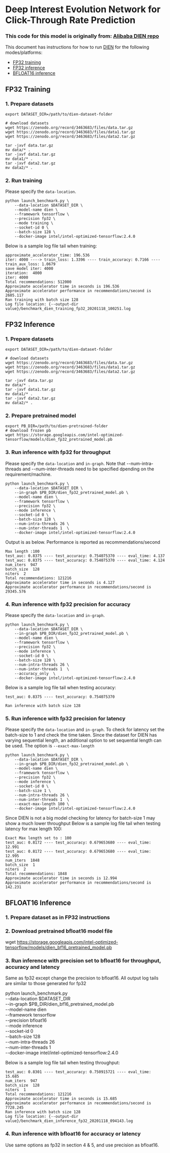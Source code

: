 # Deep Interest Evolution Network for Click-Through Rate Prediction

### This code for this model is originally from: [Alibaba DIEN repo](https://github.com/alibaba/ai-matrix/tree/master/macro_benchmark/DIEN_TF2)

This document has instructions for how to run [DIEN](https://arxiv.org/abs/1809.03672) for the
following modes/platforms:
* [FP32 training](#fp32-training)
* [FP32 inference](#fp32-inference)
* [BFLOAT16 inference](#fp32-inference)


## FP32 Training

### 1. Prepare datasets
```
export DATASET_DIR=/path/to/dien-dataset-folder

# download datasets
wget https://zenodo.org/record/3463683/files/data.tar.gz
wget https://zenodo.org/record/3463683/files/data1.tar.gz
wget https://zenodo.org/record/3463683/files/data2.tar.gz

tar -jxvf data.tar.gz
mv data/* .
tar -jxvf data1.tar.gz
mv data1/* .
tar -jxvf data2.tar.gz
mv data2/* .
```

### 2. Run training
Please specify the `data-location`.
```
python launch_benchmark.py \
    --data-location $DATASET_DIR \
    --model-name dien \
    --framework tensorflow \
    --precision fp32 \
    --mode training \
    --socket-id 0 \
    --batch-size 128 \
    --docker-image intel/intel-optimized-tensorflow:2.4.0
```

Below is a sample log file tail when training:
```
approximate_accelerator_time: 196.536
iter: 4000 ----> train_loss: 1.3396 ---- train_accuracy: 0.7166 ---- train_aux_loss: 1.0679
save model iter: 4000
iteration:  4000
iter: 4000
Total recommendations: 512000
Approximate accelerator time in seconds is 196.536
Approximate accelerator performance in recommendations/second is 2605.117
Ran training with batch size 128
Log file location: {--output-dir value}/benchmark_dien_training_fp32_20201118_100251.log
```

## FP32 Inference
### 1. Prepare datasets
```
export DATASET_DIR=/path/to/dien-dataset-folder

# download datasets
wget https://zenodo.org/record/3463683/files/data.tar.gz
wget https://zenodo.org/record/3463683/files/data1.tar.gz
wget https://zenodo.org/record/3463683/files/data2.tar.gz

tar -jxvf data.tar.gz
mv data/* .
tar -jxvf data1.tar.gz
mv data1/* .
tar -jxvf data2.tar.gz
mv data2/* .
```
### 2. Prepare pretrained model
```
export PB_DIR=/path/to/dien-pretrained-folder
# download frozen pb
wget https://storage.googleapis.com/intel-optimized-tensorflow/models/dien_fp32_pretrained_model.pb
```

### 3. Run inference  with fp32 for throughput 
Please specify the `data-location` and `in-graph`. 
Note that --num-intra-threads and --num-inter-threads need to be specified dpending on the requirement/machine.
```
python launch_benchmark.py \
    --data-location $DATASET_DIR \
    --in-graph $PB_DIR/dien_fp32_pretrained_model.pb \
    --model-name dien \
    --framework tensorflow \
    --precision fp32 \
    --mode inference \
    --socket-id 0 \
    --batch-size 128 \
    --num-intra-threads 26 \
    --num-inter-threads 1  \
    --docker-image intel/intel-optimized-tensorflow:2.4.0
```

Output is as below. Performance is reported as recommendations/second
```
Max length :100
test_auc: 0.8375 ---- test_accuracy: 0.754075370 ---- eval_time: 4.137
test_auc: 0.8375 ---- test_accuracy: 0.754075370 ---- eval_time: 4.124
num_iters  947
batch_size  128
niters  2
Total recommendations: 121216
Approximate accelerator time in seconds is 4.127
Approximate accelerator performance in recommendations/second is 29345.576
```
### 4. Run inference with fp32 precision for accuracy
Please specify the `data-location` and `in-graph`.
```
python launch_benchmark.py \
    --data-location $DATASET_DIR \
    --in-graph $PB_DIR/dien_fp32_pretrained_model.pb \
    --model-name dien \
    --framework tensorflow \
    --precision fp32 \
    --mode inference \
    --socket-id 0 \
    --batch-size 128 \
    --num-intra-threads 26 \
    --num-inter-threads 1  \
    --accuracy_only  \
    --docker-image intel/intel-optimized-tensorflow:2.4.0
```

Below is a sample log file tail when testing accuracy:

```
test_auc: 0.8375 ---- test_accuracy: 0.754075370 

Ran inference with batch size 128
```

### 5. Run inference with fp32 precision for latency
Please specify the `data-location` and `in-graph`.
To check for latency set the batch-size to 1 and check 
the time taken. Since the dataset for DIEN has varying 
sequential length, an additional option to set sequential
length can be used. The option is ```--exact-max-length```
```
python launch_benchmark.py \
    --data-location $DATASET_DIR \
    --in-graph $PB_DIR/dien_fp32_pretrained_model.pb \
    --model-name dien \
    --framework tensorflow \
    --precision fp32 \
    --mode inference \
    --socket-id 0 \
    --batch-size 1 \
    --num-intra-threads 26 \
    --num-inter-threads 1  \
    --exact-max-length 100 \
    --docker-image intel/intel-optimized-tensorflow:2.4.0
```

Since DIEN is not a big model checking for latency for batch-size 1
may show a much lower throughput 
Below is a sample log file tail when testing latency for max length 100:
```
Exact Max length set to : 100
test_auc: 0.8172 ---- test_accuracy: 0.679653680 ---- eval_time: 12.991
test_auc: 0.8172 ---- test_accuracy: 0.679653680 ---- eval_time: 12.995
num_iters  1848
batch_size  1
niters  2
Total recommendations: 1848
Approximate accelerator time in seconds is 12.994
Approximate accelerator performance in recommendations/second is 142.231
```
## BFLOAT16  Inference
### 1. Prepare dataset as in FP32 instructions

### 2. Download pretrained bfloat16 model file

wget https://storage.googleapis.com/intel-optimized-tensorflow/models/dien_bf16_pretrained_model.pb

### 3. Run inference with precision set to bfloat16 for throughput, accuracy and latency 
       
  Same as fp32 except change the precision to bfloat16. All output log tails are similar
  to those generated for fp32

python launch_benchmark.py \
    --data-location $DATASET_DIR \
    --in-graph $PB_DIR/dien_bf16_pretrained_model.pb \
    --model-name dien \
    --framework tensorflow \
    --precision bfloat16 \
    --mode inference \
    --socket-id 0 \
    --batch-size 128 \
    --num-intra-threads 26 \
    --num-inter-threads 1  \
    --docker-image intel/intel-optimized-tensorflow:2.4.0



Below is a sample log file tail when testing throughput:
```
test_auc: 0.8301 ---- test_accuracy: 0.750915721 ---- eval_time: 15.685
num_iters  947
batch_size  128
niters  1
Total recommendations: 121216
Approximate accelerator time in seconds is 15.685
Approximate accelerator performance in recommendations/second is 7728.245
Ran inference with batch size 128
Log file location: {--output-dir value}/benchmark_dien_inference_fp32_20201118_094143.log
```

### 4. Run inference  with bfloat16 for accuracy  or latency 
 Use same options as fp32 in section 4 & 5, and use precision as bfloat16.
